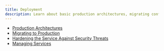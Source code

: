 ```yaml
---
title: Deployment
description: Learn about basic production architectures, migrating configuration from a testing environment to production, managing (start/stop/restart) services and hardening the service against security threats.
---
```


- [Production Architectures](deployment-topics)
- [Migrating to Production](./deployment-topics#migrating-configuration)
- [Hardening the Service Against Security Threats](hardening)
- [Managing Services](./deployment-topics#managing-the-state-of-the-radiantone-service)

